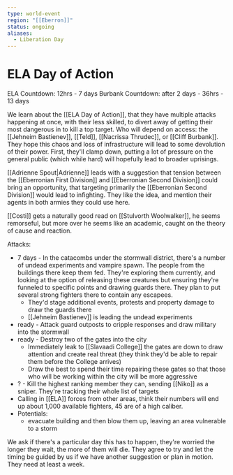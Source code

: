```yaml
---
type: world-event
region: "[[Eberron]]"
status: ongoing
aliases:
  - Liberation Day
---
```

# ELA Day of Action

ELA Countdown: 12hrs - 7 days
Burbank Countdown: after 2 days - 36hrs - 13 days

We learn about the [[ELA Day of Action]], that they have multiple attacks happening at once, with their less skilled, to divert away of getting their most dangerous in to kill a top target. Who will depend on access: the [[Jehneim Bastienev]], [[Teld]], [[Nacrissa Thrudec]], or [[Cliff Burbank]]. They hope this chaos and loss of infrastructure will lead to some devolution of their power. First, they'll clamp down, putting a lot of pressure on the general public (which while hard) will hopefully lead to broader uprisings. 

[[Adrienne Spout|Adrienne]] leads with a suggestion that tension between the [[Eberronian First Division]] and [[Eberronian Second Division]] could bring an opportunity, that targeting primarily the [[Eberronian Second Division]] would lead to infighting. They like the idea, and mention their agents in both armies they could use here. 

[[Costi]] gets a naturally good read on [[Stulvorth Woolwalker]], he seems remorseful, but more over he seems like an academic, caught on the theory of cause and reaction. 

Attacks:
* 7 days - In the catacombs under the stormwall district, there's a number of undead experiments and vampire spawn. The people from the buildings there keep them fed. They're exploring them currently, and looking at the option of releasing these creatures but ensuring they're funneled to specific points and drawing guards there. They plan to put several strong fighters there to contain any escapees.
	* They'd stage additional events, protests and property damage to draw the guards there
	* [[Jehneim Bastienev]] is leading the undead experiments
* ready - Attack guard outposts to cripple responses and draw military into the stormwall
* ready - Destroy two of the gates into the city 
	* Immediately leak to [[Slavaadi College]] the gates are down to draw attention and create real threat (they think they'd be able to repair them before the College arrives)
	* Draw the best to spend their time repairing these gates so that those who will be working within the city will be more aggressive
* ? - Kill the highest ranking member they can, sending [[Niko]] as a sniper. They're tracking their whole list of targets
* Calling in [[ELA]] forces from other areas, think their numbers will end up about 1,000 available fighters, 45 are of a high caliber. 
* Potentials:
	* evacuate building and then blow them up, leaving an area vulnerable to a storm

We ask if there's a particular day this has to happen, they're  worried the longer they wait, the more of them will die. They agree to try and let the timing be guided by us if we have another suggestion or plan in motion. They need at least a week. 